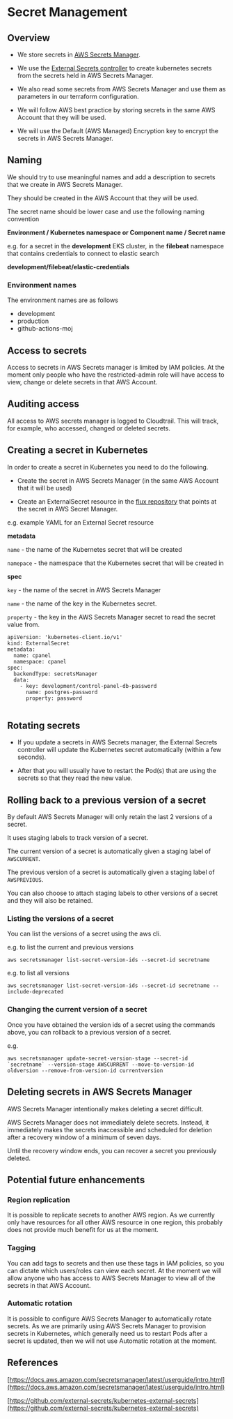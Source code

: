 <!-- markdownlint-disable -->
# Secret Management

## Overview

- We store secrets in [AWS Secrets Manager](https://docs.aws.amazon.com/secretsmanager/latest/userguide/intro.html).

- We use the [External Secrets controller](https://github.com/external-secrets/kubernetes-external-secrets) to create kubernetes secrets from the secrets held in AWS Secrets Manager.

- We also read some secrets from AWS Secrets Manager and use them as parameters in our terraform configuration.

- We will follow AWS best practice by storing secrets in the same AWS Account that they will be used.

- We will use the Default (AWS Managed) Encryption key to encrypt the secrets in AWS Secrets Manager.

## Naming

We should try to use meaningful names and add a description to secrets that we create in AWS Secrets Manager.

They should be created in the AWS Account that they will be used.

The secret name should be lower case and use the following naming convention

**Environment / Kubernetes namespace or Component name / Secret name**

e.g. for a secret in the **development** EKS cluster, in the **filebeat** namespace that contains credentials to connect to elastic search

**development/filebeat/elastic-credentials**

### Environment names
 
The environment names are as follows

- development
- production
- github-actions-moj


## Access to secrets 

Access to secrets in AWS Secrets manager is limited by IAM policies. At the moment only people who have the restricted-admin role will have access to view, change or delete secrets in that AWS Account.


## Auditing access 

All access to AWS secrets manager is logged to Cloudtrail. This will track, for example, who accessed, changed or deleted secrets.


## Creating a secret in Kubernetes

In order to create a secret in Kubernetes you need to do the following.

- Create the secret in AWS Secrets Manager (in the same AWS Account that it will be used)

- Create an ExternalSecret resource in the [flux repository](https://github.com/moj-analytical-services/analytical-platform-flux) that points at the secret in AWS Secret Manager.

e.g. example YAML for an External Secret resource

**metadata**

`name` - the name of the Kubernetes secret that will be created

`namepace` - the namespace that the Kubernetes secret that will be created in

**spec**

`key` - the name of the secret in AWS Secrets Manager

`name` - the name of the key in the Kubernetes secret.

`property` - the key in the AWS Secrets Manager secret to read the secret value from.


```
apiVersion: 'kubernetes-client.io/v1'
kind: ExternalSecret
metadata:
  name: cpanel
  namespace: cpanel
spec:
  backendType: secretsManager
  data:
    - key: development/control-panel-db-password
      name: postgres-password
      property: password
      
```     



## Rotating secrets

- If you update a secrets in AWS Secrets manager, the External Secrets controller will update the Kubernetes secret automatically (within a few seconds). 

- After that you will usually have to restart the Pod(s) that are using the secrets so that they read the new value.


## Rolling back to a previous version of a secret

By default AWS Secrets Manager will only retain the last 2 versions of a secret. 

It uses staging labels to track version of a secret. 

The current version of a secret is automatically given a staging label of `AWSCURRENT`. 

The previous version of a secret is automatically given a staging label of `AWSPREVIOUS`.

You can also choose to attach staging labels to other versions of a secret and they will also be retained.


### Listing the versions of a secret 

You can list the versions of a secret using the aws cli.

e.g. to list the current and previous versions

```
aws secretsmanager list-secret-version-ids --secret-id secretname 
```

e.g. to list all versions

```
aws secretsmanager list-secret-version-ids --secret-id secretname --include-deprecated
```

### Changing the current version of a secret

Once you have obtained the version ids of a secret using the commands above, you can rollback to a previous version of a secret.

e.g. 

```
aws secretsmanager update-secret-version-stage --secret-id `secretname` --version-stage AWSCURRENT --move-to-version-id oldversion --remove-from-version-id currentversion
```


## Deleting secrets in AWS Secrets Manager

AWS Secrets Manager intentionally makes deleting a secret difficult. 

AWS Secrets Manager does not immediately delete secrets. Instead, it immediately makes the secrets inaccessible and scheduled for deletion after a recovery window of a minimum of seven days. 

Until the recovery window ends, you can recover a secret you previously deleted.

## Potential future enhancements

### Region replication
It is possible to replicate secrets to another AWS region. As we currently only have resources for all other AWS resource in one region, this probably does not provide much benefit for us at the moment.

### Tagging
You can add tags to secrets and then use these tags in IAM policies, so you can dictate which users/roles can view each secret. At the moment we will allow anyone who has access to AWS Secrets Manager to view all of the secrets in that AWS Account.

### Automatic rotation

It is possible to configure AWS Secrets Manager to automatically rotate secrets. As we are primarily using AWS Secrets Manager to provision secrets in Kubernetes, which generally need us to restart Pods after a secret is updated, then we will not use Automatic rotation at the moment.



## References

[https://docs.aws.amazon.com/secretsmanager/latest/userguide/intro.html](https://docs.aws.amazon.com/secretsmanager/latest/userguide/intro.html)

[https://github.com/external-secrets/kubernetes-external-secrets](https://github.com/external-secrets/kubernetes-external-secrets)